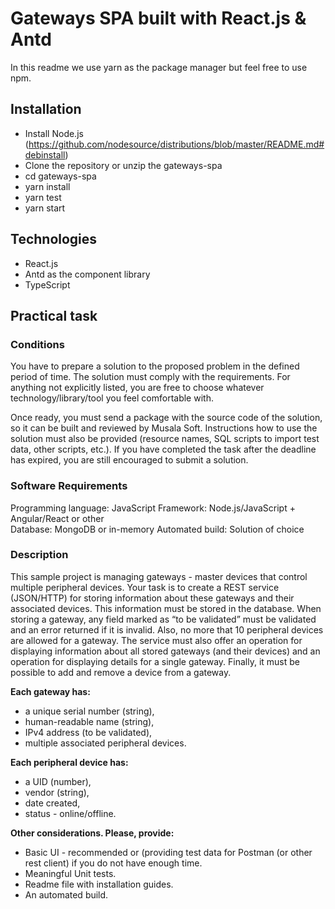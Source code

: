 # Gateways SPA built with React.js & Antd

In this readme we use yarn as the package manager but feel free to use npm.

## Installation

- Install Node.js (https://github.com/nodesource/distributions/blob/master/README.md#debinstall)
- Clone the repository or unzip the gateways-spa
- cd gateways-spa
- yarn install
- yarn test
- yarn start

## Technologies

- React.js
- Antd as the component library
- TypeScript

## Practical task

### Conditions

You have to prepare a solution to the proposed problem in the defined period of time. The solution must comply with the requirements. For anything not explicitly listed, you are free to choose whatever technology/library/tool you feel comfortable with.

Once ready, you must send a package with the source code of the solution, so it can be built and reviewed by Musala Soft. Instructions how to use the solution must also be provided (resource names, SQL scripts to import test data, other scripts, etc.).
If you have completed the task after the deadline has expired, you are still encouraged to submit a solution.

### Software Requirements

Programming language: JavaScript
Framework: Node.js/JavaScript + Angular/React or other  
Database: MongoDB or in-memory
Automated build: Solution of choice

### Description

This sample project is managing gateways - master devices that control multiple peripheral devices.
Your task is to create a REST service (JSON/HTTP) for storing information about these gateways and their associated devices. This information must be stored in the database.
When storing a gateway, any field marked as “to be validated” must be validated and an error returned if it is invalid. Also, no more that 10 peripheral devices are allowed for a gateway.
The service must also offer an operation for displaying information about all stored gateways (and their devices) and an operation for displaying details for a single gateway. Finally, it must be possible to add and remove a device from a gateway.

**Each gateway has:**

- a unique serial number (string),
- human-readable name (string),
- IPv4 address (to be validated),
- multiple associated peripheral devices.

**Each peripheral device has:**

- a UID (number),
- vendor (string),
- date created,
- status - online/offline.

**Other considerations. Please, provide:**

- Basic UI - recommended or (providing test data for Postman (or other rest client) if you do not have enough time.
- Meaningful Unit tests.
- Readme file with installation guides.
- An automated build.

